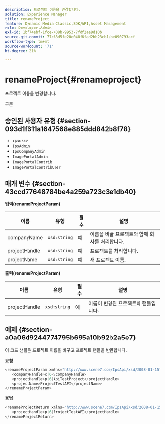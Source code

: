 ```yaml
---
description: 프로젝트 이름을 변경합니다.
solution: Experience Manager
title: renameProject
feature: Dynamic Media Classic,SDK/API,Asset Management
role: Developer,Admin
exl-id: 1bf74ebf-1fce-408b-9953-7fdf2ae9d10b
source-git-commit: 77c88d5fe20e048f6fad2bb23cb1abe090793acf
workflow-type: tm+mt
source-wordcount: '71'
ht-degree: 21%

---
```


# renameProject{#renameproject}

프로젝트 이름을 변경합니다.

구문

## 승인된 사용자 유형 {#section-093d1f611a1647568e885ddd842b8f78}

* `IpsUser`
* `IpsAdmin`
* `IpsCompanyAdmin`
* `ImagePortalAdmin`
* `ImagePortalContrib`
* `ImagePortalContribUser`

## 매개 변수 {#section-43ccd77648784be4a259a723c3e1db40}

**입력(renameProjectParam)**

| 이름 | 유형 | 필수 | 설명 |
|---|---|---|---|
| companyName | `xsd:string` | 예 | 이름을 바꿀 프로젝트와 함께 회사를 처리합니다. |
| projectHandle | `xsd:string` | 예 | 프로젝트를 처리합니다. |
| projectName | `xsd:string` | 예 | 새 프로젝트 이름. |

**출력(renameProjectParam)**

| 이름 | 유형 | 필수 | 설명 |
|---|---|---|---|
| projectHandle | `xsd:string` | 예 | 이름이 변경된 프로젝트의 핸들입니다. |

## 예제 {#section-a0a06d9244774795b695a10b92b2a5e7}

이 코드 샘플은 프로젝트 이름을 바꾸고 프로젝트 핸들을 반환합니다.

**요청**

```java
<renameProjectParam xmlns="http://www.scene7.com/IpsApi/xsd/2008-01-15">
   <companyHandle>c|6</companyHandle>
   <projectHandle>p|6|ApiTestProject</projectHandle>
   <projectName>ProjectTestAPI</projectName>
</renameProjectParam>
```

**응답**

```java
<renameProjectReturn xmlns="http://www.scene7.com/IpsApi/xsd/2008-01-15">
   <projectHandle>p|6|ProjectTestAPI</projectHandle>
</renameProjectReturn>
```
